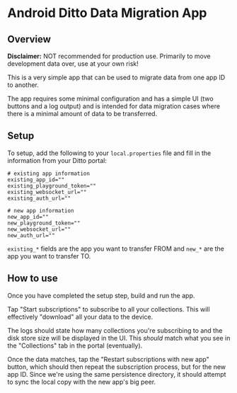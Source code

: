# Android Ditto Data Migration App

## Overview
**Disclaimer:** NOT recommended for production use. Primarily to move development data over, use at your own risk!

This is a very simple app that can be used to migrate data from one app ID to another.

The app requires some minimal configuration and has a simple UI (two buttons and a log output) and is intended for data migration cases where there is a minimal amount of data to be transferred.

## Setup
To setup, add the following to your `local.properties` file and fill in the information from your Ditto portal:

```
# existing app information
existing_app_id=""
existing_playground_token=""
existing_websocket_url=""
existing_auth_url=""

# new app information
new_app_id=""
new_playground_token=""
new_websocket_url=""
new_auth_url=""
```

`existing_*` fields are the app you want to transfer FROM and `new_*` are the app you want to transfer TO.

## How to use
Once you have completed the setup step, build and run the app.

Tap "Start subscriptions" to subscribe to all your collections. This will effectively "download" all your data to the device.

The logs should state how many collections you're subscribing to and the disk store size will be displayed in the UI. This *should* match what you see in the "Collections" tab in the portal (eventually).

Once the data matches, tap the "Restart subscriptions with new app" button, which should then repeat the subscription process, but for the new app ID. Since we're using the same persistence directory, it should attempt to sync the local copy with the new app's big peer.
